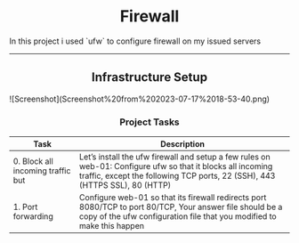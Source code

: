 <center><h1>Firewall</h1></center>
In this project i used `ufw` to configure firewall on my issued servers

---

<center><h2>Infrastructure Setup</h2></center>
![Screenshot](Screenshot%20from%202023-07-17%2018-53-40.png)

<center><h3>Project Tasks</h3></center>

| Task | Description |
| ---- | ----------- |
| 0. Block all incoming traffic but | Let’s install the ufw firewall and setup a few rules on web-01: Configure ufw so that it blocks all incoming traffic, except the following TCP ports, 22 (SSH), 443 (HTTPS SSL), 80 (HTTP) |
| 1. Port forwarding | Configure web-01 so that its firewall redirects port 8080/TCP to port 80/TCP, Your answer file should be a copy of the ufw configuration file that you modified to make this happen |

